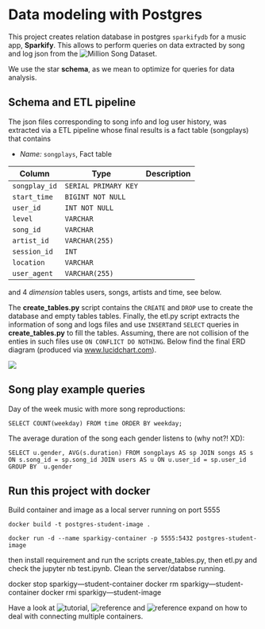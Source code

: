# Data modeling with Postgres

This project creates relation database in postgres `sparkifydb` for a music app, **Sparkify**. 
This allows to perform queries on data extracted by song and log json
from the ![Million Song Dataset](http://millionsongdataset.com/).

We use the star **schema**, as we mean to optimize for queries for data analysis.


## Schema and ETL pipeline

The json files corresponding to song info and log user history, 
was extracted via a ETL pipeline whose final results is a 
fact table (songplays) that contains 

- *Name:* `songplays`,  Fact table

| Column | Type | Description 
| ------ | ---- | ----------------------- |
| `songplay_id` | `SERIAL PRIMARY KEY` | 
| `start_time` | `BIGINT NOT NULL` | 
| `user_id` | `INT NOT NULL` | 
| `level` | `VARCHAR` | 
| `song_id` | `VARCHAR` | 
| `artist_id` | `VARCHAR(255)` | 
| `session_id` | `INT` | 
| `location` | `VARCHAR` | 
| `user_agent` | `VARCHAR(255)` | 

and 4 *dimension* tables users, songs, artists and  time, see below. 


The **create_tables.py** script contains the `CREATE` and  `DROP`  use to create the database and empty tables tables. 
Finally, the etl.py script extracts the information of song and logs files and use  `INSERT`and `SELECT` queries in **create_tables.py** to fill the tables. Assuming, there are not collision of the enties in such files 
use `ON CONFLICT DO NOTHING`.  Below find the  final ERD diagram (produced via www.lucidchart.com).


![](./media/ERD_sparkigy.png?raw=true)


## Song play example queries

Day of the week music with more song reproductions:

`SELECT COUNT(weekday) FROM time
ORDER BY weekday;`

The average duration of the song each gender listens to (why not?! XD):

`SELECT u.gender, AVG(s.duration)
FROM songplays AS sp
JOIN songs AS s 
ON s.song_id = sp.song_id
JOIN users AS u
ON u.user_id = sp.user_id
GROUP BY 
u.gender
`

## Run this project with docker

Build container and image as a local server running on port 5555

`docker build -t postgres-student-image .`

`docker run -d --name sparkigy-container -p 5555:5432 postgres-student-image`

then install requirement and run the scripts create_tables.py, then etl.py and check the jupyter nb test.ipynb.
Clean the server/databse running.

docker stop sparkigy—student-container
docker rm sparkigy—student-container
docker rmi sparkigy—student-image

Have a look at ![tutorial](https://medium.com/@wkrzywiec/database-in-a-docker-container-how-to-start-and-whats-it-about-5e3ceea77e50), 
![reference](https://testdriven.io/blog/dockerizing-flask-with-postgres-gunicorn-and-nginx/) and 
![reference](https://stackoverflow.com/questions/53610266/cannot-connect-to-postgres-container-using-psycopg2) expand 
on how to deal with connecting multiple containers.


